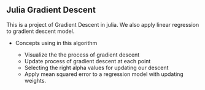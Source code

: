 ## Julia Gradient Descent

This is a project of Gradient Descent in julia. We also apply linear regression to gradient descent model.  

<ul>
<li>Concepts using in this algorithm </li>
<ul>
<li>Visualize the the process of gradient descent </li>
<li>Update process of gradient descent at each point</li>
<li>Selecting the right alpha values for updating our descent</li>
<li>Apply mean squared error to a regression model with updating weights.</li>
</ul>
</ul>


